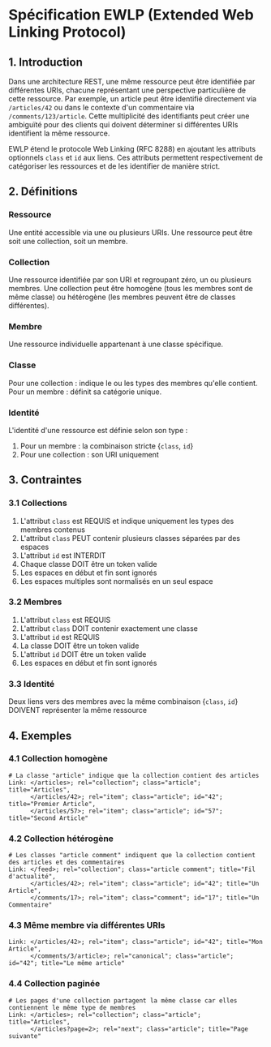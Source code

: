# Spécification EWLP (Extended Web Linking Protocol)

## 1. Introduction

Dans une architecture REST, une même ressource peut être identifiée par différentes URIs, chacune représentant une perspective particulière de cette ressource. Par exemple, un article peut être identifié directement via `/articles/42` ou dans le contexte d'un commentaire via `/comments/123/article`. Cette multiplicité des identifiants peut créer une ambiguïté pour des clients qui doivent déterminer si différentes URIs identifient la même ressource.

EWLP étend le protocole Web Linking (RFC 8288) en ajoutant les attributs optionnels `class` et `id` aux liens. Ces attributs permettent respectivement de catégoriser les ressources et de les identifier de manière strict.

## 2. Définitions

### Ressource

Une entité accessible via une ou plusieurs URIs. Une ressource peut être soit une collection, soit un membre.

### Collection

Une ressource identifiée par son URI et regroupant zéro, un ou plusieurs membres. Une collection peut être homogène (tous les membres sont de même classe) ou hétérogène (les membres peuvent être de classes différentes).

### Membre

Une ressource individuelle appartenant à une classe spécifique.

### Classe

Pour une collection : indique le ou les types des membres qu'elle contient.
Pour un membre : définit sa catégorie unique.

### Identité

L'identité d'une ressource est définie selon son type :
1. Pour un membre : la combinaison stricte {`class`, `id`}
2. Pour une collection : son URI uniquement

## 3. Contraintes

### 3.1 Collections

1. L'attribut `class` est REQUIS et indique uniquement les types des membres contenus
2. L'attribut `class` PEUT contenir plusieurs classes séparées par des espaces
3. L'attribut `id` est INTERDIT
4. Chaque classe DOIT être un token valide
5. Les espaces en début et fin sont ignorés
6. Les espaces multiples sont normalisés en un seul espace

### 3.2 Membres

1. L'attribut `class` est REQUIS
2. L'attribut `class` DOIT contenir exactement une classe
3. L'attribut `id` est REQUIS
4. La classe DOIT être un token valide
5. L'attribut `id` DOIT être un token valide
6. Les espaces en début et fin sont ignorés

### 3.3 Identité

Deux liens vers des membres avec la même combinaison {`class`, `id`} DOIVENT représenter la même ressource

## 4. Exemples

### 4.1 Collection homogène

```http
# La classe "article" indique que la collection contient des articles
Link: </articles>; rel="collection"; class="article"; title="Articles",
      </articles/42>; rel="item"; class="article"; id="42"; title="Premier Article",
      </articles/57>; rel="item"; class="article"; id="57"; title="Second Article"
```

### 4.2 Collection hétérogène

```http
# Les classes "article comment" indiquent que la collection contient des articles et des commentaires
Link: </feed>; rel="collection"; class="article comment"; title="Fil d'actualité",
      </articles/42>; rel="item"; class="article"; id="42"; title="Un Article",
      </comments/17>; rel="item"; class="comment"; id="17"; title="Un Commentaire"
```

### 4.3 Même membre via différentes URIs

```http
Link: </articles/42>; rel="item"; class="article"; id="42"; title="Mon Article",
      </comments/3/article>; rel="canonical"; class="article"; id="42"; title="Le même article"
```

### 4.4 Collection paginée

```http
# Les pages d'une collection partagent la même classe car elles contiennent le même type de membres
Link: </articles>; rel="collection"; class="article"; title="Articles",
      </articles?page=2>; rel="next"; class="article"; title="Page suivante"
```
